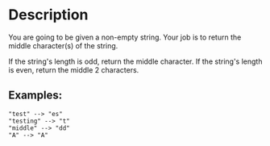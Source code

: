 # Description

You are going to be given a non-empty string. Your job is to return the middle character(s) of the string.

If the string's length is odd, return the middle character.
If the string's length is even, return the middle 2 characters.

## Examples:

```
"test" --> "es"
"testing" --> "t"
"middle" --> "dd"
"A" --> "A"
```
